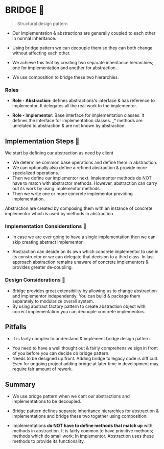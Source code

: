 # BRIDGE 🌉

> Structural design pattern

- Our implementation & abstractions are generally coupled to each other in normal inheritance.

- Using bridge pattern we can decouple them so they can both change without affecting each other.

- We achieve this feat by creating two separate inheritance hierarchies; one for implementation and another for abstraction.

- We use composition to bridge these two hierarchies.

### Roles

- **Role - Abstraction**: defines abstractions's interface & has reference to implementor. It delegates all the real work to the implementor.

- **Role - Implementor**: Base interface for implementation classes. It defines the interface for implementation classes.
  \_\* methods are unrelated to abstraction & are not known by abstraction.

## Implementation Steps 🍲

We start by defining our abstraction as need by client

- We determine common base operations and define them in abstraction.
- We can optionally also define a refined abstraction & provide more specialized operations.
- Then we define our implementor next. Implementor methods do NOT have to match with abstractor methods. However, abstraction can carry out its work by using implementor methods.
- Then we write one or more concrete implementor providing implementation.

Abstraction are created by composing them with an instance of concrete implementor which is used by methods in abstraction.

### Implementation Considerations 🤔

- In case we are ever going to have a single implementation then we can skip creating abstract implementor.

- Abstraction can decide on its own which concrete implementor to use in its constructor or we can delegate that decision to a third class. In last approach abstraction remains unaware of concrete implementors & provides greater de-coupling.

### Design Considerations 🧐

- Bridge provides great extensibility by allowing us to change abstraction and implementor independently. You can build & package them separately to modularize overall system.
- By using abstract factory pattern to create abstraction object with correct implementation you can decouple concrete implementors.

## Pitfalls

- It is fairly complex to understand & implement bridge design pattern.

* You need to have a well thought out & fairly comprehensive sign in front of you before you can decide ob bridge pattern.
* Needs to be designed up front. Adding bridge to legacy code is difficult. Even for ongoing project adding bridge at later time in development may require fair amount of rework.

## Summary

- We use bridge pattern when we cant our abstractions and implementations to be decoupled.

- Bridge pattern defines separate inheritance hierarchies for abstraction & implementations and bridge these two together using composition.

- Implementations **do NOT have to define methods that match up** with methods in abstraction. It is fairly common to have primitive methods; methods which do small work; In implementor. Abstraction uses these methods to provide its functionality.
